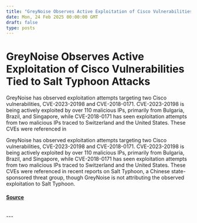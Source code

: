 ```yaml
---
title: "GreyNoise Observes Active Exploitation of Cisco Vulnerabilities Tied to Salt Typhoon Attacks"
date: Mon, 24 Feb 2025 00:00:00 GMT
draft: false
type: posts
---
```

# GreyNoise Observes Active Exploitation of Cisco Vulnerabilities Tied to Salt Typhoon Attacks





GreyNoise has observed exploitation attempts targeting two Cisco vulnerabilities, CVE-2023-20198 and CVE-2018-0171. CVE-2023-20198 is being actively exploited by over 110 malicious IPs, primarily from Bulgaria, Brazil, and Singapore, while CVE-2018-0171 has seen exploitation attempts from two malicious IPs traced to Switzerland and the United States. These CVEs were referenced in

GreyNoise has observed exploitation attempts targeting two Cisco vulnerabilities, CVE-2023-20198 and CVE-2018-0171. CVE-2023-20198 is being actively exploited by over 110 malicious IPs, primarily from Bulgaria, Brazil, and Singapore, while CVE-2018-0171 has seen exploitation attempts from two malicious IPs traced to Switzerland and the United States. These CVEs were referenced in recent reports on Salt Typhoon, a Chinese state-sponsored threat group, though GreyNoise is not attributing the observed exploitation to Salt Typhoon.

#### [Source](https://www.greynoise.io/blog/greynoise-observes-active-exploitation-of-cisco-vulnerabilities-tied-to-salt-typhoon-attacks)

<br/>
---
